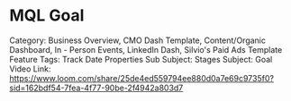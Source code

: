 # MQL Goal

Category: Business Overview, CMO Dash Template, Content/Organic Dashboard, In - Person Events, LinkedIn Dash, Silvio's Paid Ads Template
Feature Tags: Track Date Properties
Sub Subject: Stages
Subject: Goal
Video Link: https://www.loom.com/share/25de4ed559794ee880d0a7e69c9735f0?sid=162bdf54-7fea-4f77-90be-2f4942a803d7